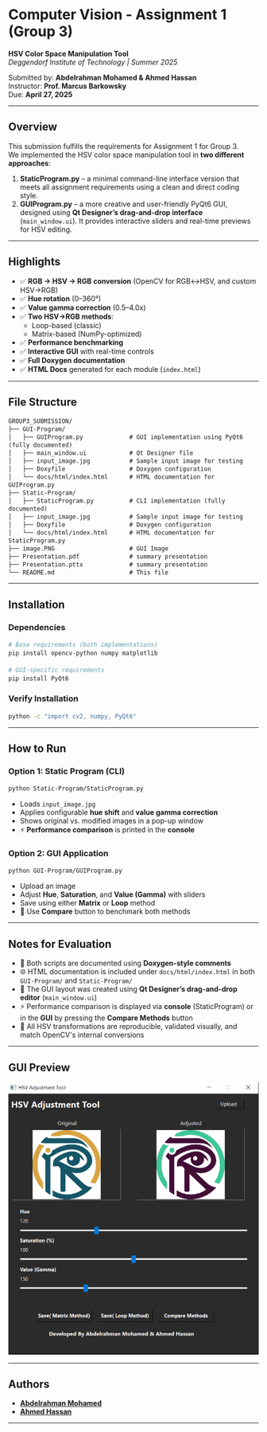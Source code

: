 
# Computer Vision - Assignment 1 (Group 3)  
**HSV Color Space Manipulation Tool**  
*Deggendorf Institute of Technology | Summer 2025*  

Submitted by: **Abdelrahman Mohamed & Ahmed Hassan**  
Instructor: **Prof. Marcus Barkowsky**  
Due: **April 27, 2025**

---

## Overview

This submission fulfills the requirements for Assignment 1 for Group 3.  
We implemented the HSV color space manipulation tool in **two different approaches**:

1. **StaticProgram.py** – a minimal command-line interface version that meets all assignment requirements using a clean and direct coding style.
2. **GUIProgram.py** – a more creative and user-friendly PyQt6 GUI, designed using **Qt Designer’s drag-and-drop interface** (`main_window.ui`). It provides interactive sliders and real-time previews for HSV editing.

---

## Highlights

- ✅ **RGB → HSV → RGB conversion** (OpenCV for RGB↔HSV, and custom HSV→RGB)
- ✅ **Hue rotation** (0–360°)
- ✅ **Value gamma correction** (0.5–4.0x)
- ✅ **Two HSV→RGB methods**:
  - Loop-based (classic)
  - Matrix-based (NumPy-optimized)
- ✅ **Performance benchmarking**
- ✅ **Interactive GUI** with real-time controls
- ✅ **Full Doxygen documentation**  
- ✅ **HTML Docs** generated for each module (`index.html`)

---

## File Structure

```plaintext
GROUP3_SUBMISSION/
├── GUI-Program/
│   ├── GUIProgram.py             # GUI implementation using PyQt6 (fully documented)
│   ├── main_window.ui            # Qt Designer file
│   ├── input_image.jpg           # Sample input image for testing
│   ├── Doxyfile                  # Doxygen configuration
│   └── docs/html/index.html      # HTML documentation for GUIProgram.py
├── Static-Program/
│   ├── StaticProgram.py          # CLI implementation (fully documented)
│   ├── input_image.jpg           # Sample input image for testing
│   ├── Doxyfile                  # Doxygen configuration
│   └── docs/html/index.html      # HTML documentation for StaticProgram.py
├── image.PNG                     # GUI Image
├── Presentation.pdf              # summary presentation
├── Presentation.pttx             # summary presentation
└── README.md                     # This file
```

---

## Installation

### Dependencies
```bash
# Base requirements (both implementations)
pip install opencv-python numpy matplotlib

# GUI-specific requirements
pip install PyQt6
```

### Verify Installation
```bash
python -c "import cv2, numpy, PyQt6"
```

---

## How to Run

### Option 1: Static Program (CLI)
```bash
python Static-Program/StaticProgram.py
```

- Loads `input_image.jpg`  
- Applies configurable **hue shift** and **value gamma correction**  
- Shows original vs. modified images in a pop-up window  
- ⚡ **Performance comparison** is printed in the **console**  

### Option 2: GUI Application
```bash
python GUI-Program/GUIProgram.py
```

- Upload an image  
- Adjust **Hue**, **Saturation**, and **Value (Gamma)** with sliders  
- Save using either **Matrix** or **Loop** method  
- 🧪 Use **Compare** button to benchmark both methods  

---

## Notes for Evaluation

- 📘 Both scripts are documented using **Doxygen-style comments**
- 🌐 HTML documentation is included under `docs/html/index.html` in both `GUI-Program/` and `Static-Program/`
- 🎨 The GUI layout was created using **Qt Designer’s drag-and-drop editor** (`main_window.ui`)
- ⚡ Performance comparison is displayed via **console** (StaticProgram) or in the **GUI** by pressing the **Compare Methods** button
- 🔬 All HSV transformations are reproducible, validated visually, and match OpenCV's internal conversions

---

## GUI Preview

![GUI Dashboard](image.PNG)

---

## Authors

- [**Abdelrahman Mohamed**](https://www.linkedin.com/in/aaref5720/)
- [**Ahmed Hassan**](https://www.linkedin.com/in/arhassan98/)

---
